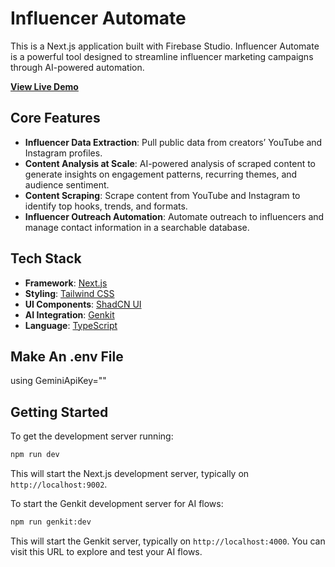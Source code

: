 # Influencer Automate

This is a Next.js application built with Firebase Studio. Influencer Automate is a powerful tool designed to streamline influencer marketing campaigns through AI-powered automation.

[**View Live Demo**](https://influencer-automate-oahc.vercel.app/)

## Core Features

-   **Influencer Data Extraction**: Pull public data from creators’ YouTube and Instagram profiles.
-   **Content Analysis at Scale**: AI-powered analysis of scraped content to generate insights on engagement patterns, recurring themes, and audience sentiment.
-   **Content Scraping**: Scrape content from YouTube and Instagram to identify top hooks, trends, and formats.
-   **Influencer Outreach Automation**: Automate outreach to influencers and manage contact information in a searchable database.

## Tech Stack

-   **Framework**: [Next.js](https://nextjs.org/)
-   **Styling**: [Tailwind CSS](https://tailwindcss.com/)
-   **UI Components**: [ShadCN UI](https://ui.shadcn.com/)
-   **AI Integration**: [Genkit](https://firebase.google.com/docs/genkit)
-   **Language**: [TypeScript](https://www.typescriptlang.org/)

## Make An .env File
using GeminiApiKey="" 

## Getting Started

To get the development server running:

```bash
npm run dev
```

This will start the Next.js development server, typically on `http://localhost:9002`.

To start the Genkit development server for AI flows:

```bash
npm run genkit:dev
```

This will start the Genkit server, typically on `http://localhost:4000`. You can visit this URL to explore and test your AI flows.
